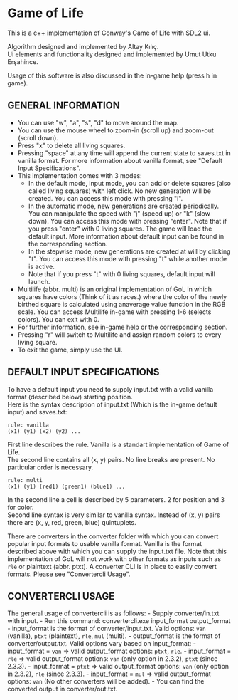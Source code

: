# Game of Life

This is a c++ implementation of Conway's Game of Life with SDL2 ui.

Algorithm designed and implemented by Altay Kılıç.  
Ui elements and functionality designed and implemented by Umut Utku Erşahince.

Usage of this software is also discussed in the in-game help (press h in game).

## GENERAL INFORMATION

- You can use "w", "a", "s", "d" to move around the map.
- You can use the mouse wheel to zoom-in (scroll up) and zoom-out (scroll down).
- Press "x" to delete all living squares.
- Pressing "space" at any time will append the current state to saves.txt in vanilla format. For more information about vanilla format, see "Default Input Specifications".
- This implementation comes with 3 modes:
	- In the default mode, input mode, you can add or delete squares (also called living squares) with left click.
	No new generation will be created. You can access this mode with pressing "i".
	- In the automatic mode, new generations are created periodically. You can manipulate the speed with "j" (speed up) or "k" (slow down).
	You can access this mode with pressing "enter". Note that if you press "enter" with 0 living squares. The game will load the default input.
	More information about default input can be found in the corresponding section.
	- In the stepwise mode, new generations are created at will by clicking "t". You can access this mode  with pressing "t" while another mode is active.
	- Note that if you press "t" with 0 living squares, default input will launch.
- Multilife (abbr. multi) is an original implementation of GoL in which squares have colors (Think of it as races.) where the color of the newly birthed square is calculated using anaverage value function in the RGB scale. You can access Multilife in-game with pressing 1-6 (selects colors). You can exit with 0.
- For further information, see in-game help or the corresponding section.
- Pressing "r" will switch to Multilife and assign random colors to every living square.
- To exit the game, simply use the UI.

## DEFAULT INPUT SPECIFICATIONS

To have a default input you need to supply input.txt with a valid vanilla format (described below) starting position.  
Here is the syntax description of input.txt (Which is the in-game default input) and saves.txt:

    rule: vanilla  
    (x1) (y1) (x2) (y2) ...

First line describes the rule. Vanilla is a standart implementation of Game of Life.  
The second line contains all (x, y) pairs. No line breaks are present. No particular order is necessary.

    rule: multi  
    (x1) (y1) (red1) (green1) (blue1) ...

In the second line a cell is described by 5 parameters. 2 for position and 3 for color.  
Second line syntax is very similar to vanilla syntax. Instead of (x, y) pairs there are (x, y, red, green, blue) quintuplets.


There are converters in the converter folder with which you can convert popular input formats to usable vanilla format.
Vanilla is the format described above with which you can supply the input.txt file.
Note that this implementation of GoL will not work with other formats as inputs such as `rle` or plaintext (abbr. ptxt).
A converter CLI is in place to easily convert formats. Please see "Convertercli Usage".

## CONVERTERCLI USAGE

The general usage of convertercli is as follows:
	- Supply converter/in.txt with input.
	- Run this command: convertercli.exe input_format output_format
		- input_format is the format of converter/input.txt. Valid options: `van` (vanilla), `ptxt` (plaintext), `rle`, `mul` (multi).
		- output_format is the format of converter/output.txt. Valid options vary based on input_format:
			- input_format = `van` => valid output_format options: `ptxt`, `rle`.
			- input_format = `rle` => valid output_format options: `van` (only option in 2.3.2), `ptxt` (since 2.3.3).
			- input_format = `ptxt` => valid output_format options: `van` (only option in 2.3.2), `rle` (since 2.3.3).
			- input_format = `mul` => valid output_format options: `van` (No other converters will be added).
	- You can find the converted output in converter/out.txt.
